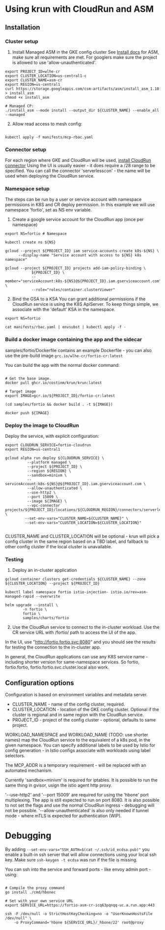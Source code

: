 # Using krun with CloudRun and ASM

## Installation 

### Cluster setup

1. Install Managed ASM in the GKE config cluster
See [Install docs](https://cloud.google.com/service-mesh/docs/scripted-install/gke-install) for ASM, make sure
all requirements are met. For googlers make sure the project is allowed to use 'allow-unauthenticated'.


```shell
export PROJECT_ID=wlhe-cr
export CLUSTER_LOCATION=us-central1-c
export CLUSTER_NAME=asm-cr
export REGION=us-central1
curl https://storage.googleapis.com/csm-artifacts/asm/install_asm_1.10 > install_asm
chmod +x install_asm

# Managed CP:
./install_asm --mode install --output_dir ${CLUSTER_NAME} --enable_all --managed
```



2. Allow read access to mesh config:

```shell 

kubectl apply -f manifests/mcp-rbac.yaml

```

### Connector setup

For each region where GKE and CloudRun will be used, [install CloudRun connector](https://cloud.google.com/vpc/docs/configure-serverless-vpc-access)
Using the UI is usually easier - it does require a /28 range to be specified.
You can call the connector 'serverlesscon' - the name will be used
when deploying the CloudRun service.


### Namespace setup 

The steps can be run by a user or service account with namespace permissions in K8S and CR deploy permission.
In this example we will use namespace 'fortio', set as NS env variable.

1. Create a google service account for the CloudRun app (once per namespace)


```shell
export NS=fortio # Namespace 

kubectl create ns ${NS}

gcloud --project ${PROJECT_ID} iam service-accounts create k8s-${NS} \
      --display-name "Service account with access to ${NS} k8s namespace"

gcloud --project ${PROJECT_ID} projects add-iam-policy-binding \
            ${PROJECT_ID} \
            --member="serviceAccount:k8s-${NS}@${PROJECT_ID}.iam.gserviceaccount.com" \
            --role="roles/container.clusterViewer"

```

2. Bind the GSA to a KSA
   You can grant additional permissions if the CloudRun service is using the K8S ApiServer. To keep things simple, we
   associate with the 'default' KSA in the namespace.

```shell
export NS=fortio 

cat manifests/rbac.yaml | envsubst | kubectl apply -f -

```

### Build a docker image containing the app and the sidecar

samples/fortio/Dockerfile contains an example Dockerfile - you can also use the pre-build image
`grc.io/wlhe-cr/fortio-cr:latest`

You can build the app with the normal docker command:

```shell

# Get the base image.
docker pull ghcr.io/costinm/krun/krun:latest

# Target image
export IMAGE=gcr.io/${PROJECT_ID}/fortio-cr:latest

(cd samples/fortio && docker build . -t ${IMAGE})

docker push ${IMAGE}
```



### Deploy the image to CloudRun

Deploy the service, with explicit configuration:

```shell
export CLOUDRUN_SERVICE=fortio-cloudrun
export REGION=us-central1

gcloud alpha run deploy ${CLOUDRUN_SERVICE} \
          --platform managed \
          --project ${PROJECT_ID} \
          --region ${REGION} \
          --sandbox=minivm \
          --serviceAccount:k8s-${NS}@${PROJECT_ID}.iam.gserviceaccount.com \
          --allow-unauthenticated \
          --use-http2 \
          --port 15009 \
          --image ${IMAGE} \
          --vpc-connector projects/${PROJECT_ID}/locations/${CLOUDRUN_REGION}/connectors/serverlesscon \
         --set-env-vars="CLUSTER_NAME=${CLUSTER_NAME}" \
         --set-env-vars="CLUSTER_LOCATION=${CLUSTER_LOCATION}" 
         
```

CLUSTER_NAME and CLUSTER_LOCATION will be optional - krun will pick a config cluster in the same region based on a TBD 
label, and fallback to other config cluster if the local cluster is unavailable.

### Testing

1. Deploy an in-cluster application

```
gcloud container clusters get-credentials ${CLUSTER_NAME} --zone ${CLUSTER_LOCATION} --project ${PROJECT_ID}

kubectl label namespace fortio istio-injection- istio.io/rev=asm-managed-rapid --overwrite

helm upgrade --install \
		-n fortio \
		fortio \
 		samples/charts/fortio

```


2. Use the CloudRun service to connect to the in-cluster workload. Use the CR service URL with /fortio/ path to
access the UI of the app.

In the UI, use "http://fortio.fortio.svc:8080" and you should see the results for testing the connection to the 
in-cluster app.

In general, the CloudRun applications can use any K8S service name - including shorter version for same-namespace
services. So fortio, fortio.fortio, fortio.fortio.svc.cluster.local also work.


## Configuration options 

Configuration is based on environment variables and metadata server. 

- CLUSTER_NAME - name of the config cluster, required. 
- CLUSTER_LOCATION - location of the GKE config cluster. Optional if 
  the cluster is regional and in same region with the CloudRun service.
- PROJECT_ID - project of the config cluster - optional, defaults to same
project.




WORKLOAD_NAMESPACE and WORKLOAD_NAME (TODO: use shorter names) map the CloudRun service to the equivalent of a k8s pod, 
in the given namespace. You can specify additional labels to be used by Istio for config generation - in Istio
configs associate with workloads using label selectors.

The MCP_ADDR is a temporary requirement - will be replaced with an automated mechanism.

Currently 'sandbox=minivm' is required for iptables. It is possible to run the same thing in gvisor, usign the 
istio agent http proxy.

'--use-http2' and '--port 15009' are required for using the 'hbone' port multiplexing. The app is still expected to
run on port 8080. It is also possible to not set the flags and use the normal CloudRun ingress - debugging will not
be possible. '--allow-unauthenticated' is also only needed if tunnel mode - where mTLS is expected for authentication
(WIP). 



# Debugging

By adding `--set-env-vars="SSH_AUTH=$(cat ~/.ssh/id_ecdsa.pub)"` you enable a built-in ssh server that will
allow connections using your local ssh key. Make sure `ssh-keygen -t ecdsa` was run if the file is missing.

You can ssh into the service and forward ports - like envoy admin port - using:

```shell

# Compile the proxy command
go install ./cmd/hbonec

# Set with your own service URL
export SERVICE_URL=https://fortio-asm-cr-icq63pqnqq-uc.a.run.app:443

ssh -F /dev/null -o StrictHostKeyChecking=no -o "UserKnownHostsFile /dev/null" \
    -o ProxyCommand='hbone ${SERVICE_URL}/_hbone/22' root@proxy
```
